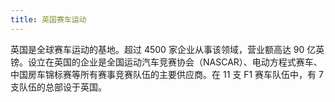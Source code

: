 ```yaml
---
title: 英国赛车运动
---
```


英国是全球赛车运动的基地。超过 4500 家企业从事该领域，营业额高达 90 亿英镑。设立在英国的企业是全国运动汽车竞赛协会（NASCAR）、电动方程式赛车、中国房车锦标赛等所有赛事竞赛队伍的主要供应商。在 11 支 F1 赛车队伍中，有 7 支队伍的总部设于英国。
